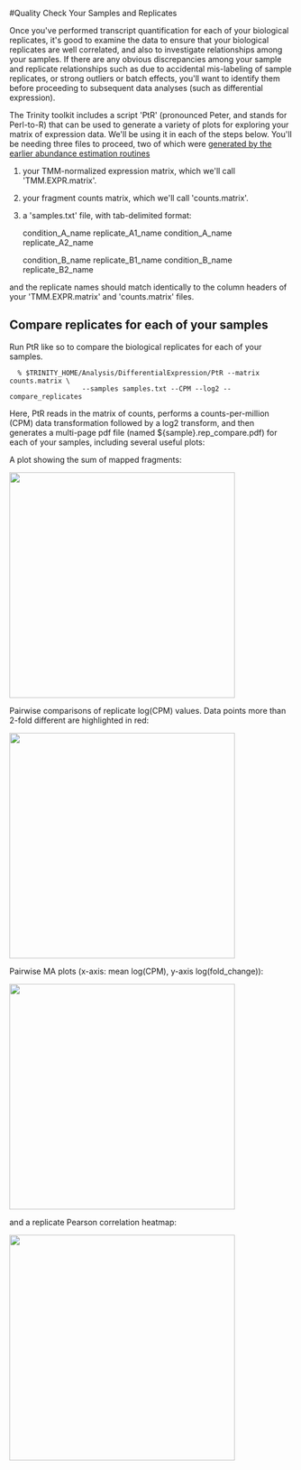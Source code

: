 #Quality Check Your Samples and Replicates

Once you've performed transcript quantification for each of your biological replicates, it's good to examine the data to ensure that your biological replicates are well correlated, and also to investigate relationships among your samples.  If there are any obvious discrepancies among your sample and replicate relationships such as due to accidental mis-labeling of sample replicates, or strong outliers or batch effects, you'll want to identify them before proceeding to subsequent data analyses (such as differential expression).  

The Trinity toolkit includes a script 'PtR' (pronounced Peter, and stands for Perl-to-R) that can be used to generate a variety of plots for exploring your matrix of expression data. We'll be using it in each of the steps below.  You'll be needing three files to proceed, two of which were [generated by the earlier abundance estimation routines](Trinity-Transcript-Quantification)

1. your TMM-normalized expression matrix, which we'll call 'TMM.EXPR.matrix'.

2. your fragment counts matrix, which we'll call 'counts.matrix'.

3. a 'samples.txt' file, with tab-delimited format:

      condition_A_name     replicate_A1_name
      condition_A_name     replicate_A2_name

      condition_B_name     replicate_B1_name
      condition_B_name     replicate_B2_name

and the replicate names should match identically to the column headers of your 'TMM.EXPR.matrix' and 'counts.matrix' files.


## Compare replicates for each of your samples

Run PtR like so to compare the biological replicates for each of your samples.

      % $TRINITY_HOME/Analysis/DifferentialExpression/PtR --matrix counts.matrix \
                      --samples samples.txt --CPM --log2 --compare_replicates

Here, PtR reads in the matrix of counts, performs a counts-per-million (CPM) data transformation followed by a log2 transform, and then generates a multi-page pdf file (named ${sample}.rep_compare.pdf) for each of your samples, including several useful plots:

A plot showing the sum of mapped fragments:

<img src="https://raw.githubusercontent.com/wiki/trinityrnaseq/trinityrnaseq/images/sum_of_mapped_fragments.png" width=400 />

Pairwise comparisons of replicate log(CPM) values. Data points more than 2-fold different are highlighted in red:

<img src="https://raw.githubusercontent.com/wiki/trinityrnaseq/trinityrnaseq/images/replicate_pair_scatter_plot.png" width=400 /> 

Pairwise MA plots (x-axis: mean log(CPM), y-axis log(fold_change)):

<img src="https://raw.githubusercontent.com/wiki/trinityrnaseq/trinityrnaseq/images/replicate_pair_MA_plot.png" width=400 /> 

and a replicate Pearson correlation heatmap:

<img src="https://raw.githubusercontent.com/wiki/trinityrnaseq/trinityrnaseq/images/replicate_pair_correlations.png" width=400 /> 
